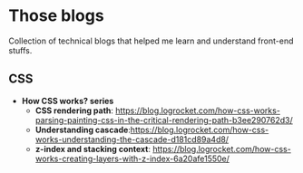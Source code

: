 # Those blogs
Collection of technical blogs that helped me learn and understand front-end stuffs.

## CSS
- __How CSS works? series__
  - __CSS rendering path__: https://blog.logrocket.com/how-css-works-parsing-painting-css-in-the-critical-rendering-path-b3ee290762d3/
  - __Understanding cascade__:https://blog.logrocket.com/how-css-works-understanding-the-cascade-d181cd89a4d8/
  - __z-index and stacking context__: https://blog.logrocket.com/how-css-works-creating-layers-with-z-index-6a20afe1550e/

